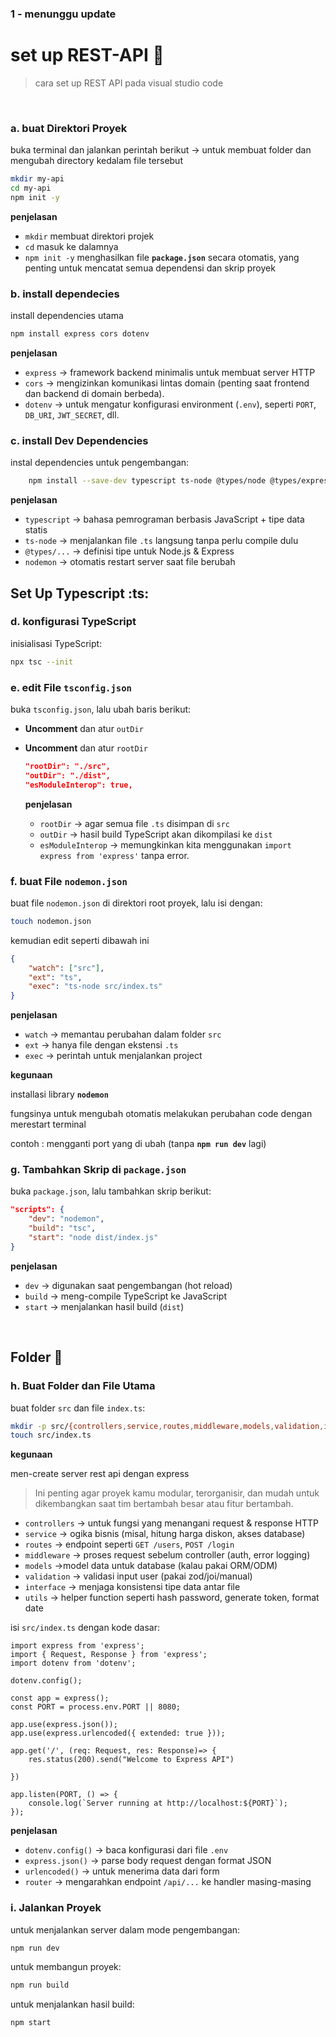 
### 1 - menunggu update
# set up REST-API 🔧


> cara set up REST API pada visual studio code

<br/>

### **a. buat Direktori Proyek**

buka terminal dan jalankan perintah berikut → untuk membuat folder dan mengubah directory kedalam file tersebut

```bash
mkdir my-api
cd my-api
npm init -y
```

**penjelasan**

- `mkdir` membuat direktori projek
- `cd` masuk ke dalamnya
- `npm init -y` menghasilkan file **`package.json`** secara otomatis, yang penting untuk mencatat semua dependensi dan skrip proyek

### b. install dependecies

install dependencies utama

```bash
npm install express cors dotenv
```

**penjelasan**

- `express` → framework backend minimalis untuk membuat server HTTP
- `cors` → mengizinkan komunikasi lintas domain (penting saat frontend dan backend di domain berbeda).
- `dotenv` → untuk mengatur konfigurasi environment (`.env`), seperti `PORT`, `DB_URI`, `JWT_SECRET`, dll.

### **c. install Dev Dependencies**

instal dependencies untuk pengembangan:

```bash
	npm install --save-dev typescript ts-node @types/node @types/express nodemon
```

**penjelasan**

- `typescript` → bahasa pemrograman berbasis JavaScript + tipe data statis
- `ts-node` → menjalankan file `.ts` langsung tanpa perlu compile dulu
- `@types/...` → definisi tipe untuk Node.js & Express
- `nodemon` → otomatis restart server saat file berubah

## Set Up Typescript :ts:

### **d. konfigurasi TypeScript**

inisialisasi TypeScript:

```bash
npx tsc --init
```

### **e. edit File `tsconfig.json`**

buka `tsconfig.json`, lalu ubah baris berikut:

- **Uncomment** dan atur `outDir`
- **Uncomment** dan atur `rootDir`
    
    ```json
    "rootDir": "./src",
    "outDir": "./dist",
    "esModuleInterop": true,
    ```
    
    **penjelasan**
    
    - `rootDir` → agar semua file `.ts` disimpan di `src`
    - `outDir` → hasil build TypeScript akan dikompilasi ke `dist`
    - `esModuleInterop` → memungkinkan kita menggunakan `import express from 'express'` tanpa error.

### **f. buat File `nodemon.json`**

buat file `nodemon.json` di direktori root proyek, lalu isi dengan:

```bash
touch nodemon.json
```

kemudian edit seperti dibawah ini

```json
{
    "watch": ["src"],
    "ext": "ts",
    "exec": "ts-node src/index.ts"
}
```

**penjelasan**

- `watch` → memantau perubahan dalam folder `src`
- `ext` → hanya file dengan ekstensi `.ts`
- `exec` → perintah untuk menjalankan project

**kegunaan**

installasi library **`nodemon`**

fungsinya untuk mengubah otomatis melakukan perubahan code dengan merestart terminal 

contoh : mengganti port yang di ubah (tanpa **`npm run dev`** lagi)

### **g. Tambahkan Skrip di `package.json`**

buka `package.json`, lalu tambahkan skrip berikut:

```json
"scripts": {
    "dev": "nodemon",
    "build": "tsc",
    "start": "node dist/index.js"
}
```

**penjelasan**

- `dev` → digunakan saat pengembangan (hot reload)
- `build` → meng-compile TypeScript ke JavaScript
- `start` → menjalankan hasil build (`dist`)

<br/>

## Folder 📑

### **h. Buat Folder dan File Utama**

buat folder `src` dan file `index.ts`:

```bash
mkdir -p src/{controllers,service,routes,middleware,models,validation,interface,utils}
touch src/index.ts
```

**kegunaan**

men-create server rest api dengan express

> Ini penting agar proyek kamu modular, terorganisir, dan mudah untuk dikembangkan saat tim bertambah besar atau fitur bertambah.
> 
- `controllers` → untuk fungsi yang menangani request & response HTTP
- `service` → ogika bisnis (misal, hitung harga diskon, akses database)
- `routes` → endpoint seperti `GET /users`, `POST /login`
- `middleware` → proses request sebelum controller (auth, error logging)
- `models` →model data untuk database (kalau pakai ORM/ODM)
- `validation` → validasi input user (pakai zod/joi/manual)
- `interface` → menjaga konsistensi tipe data antar file
- `utils` → helper function seperti hash password, generate token, format date

isi `src/index.ts` dengan kode dasar:

```tsx
import express from 'express';
import { Request, Response } from 'express';
import dotenv from 'dotenv';

dotenv.config();

const app = express();
const PORT = process.env.PORT || 8080;

app.use(express.json());
app.use(express.urlencoded({ extended: true }));

app.get('/', (req: Request, res: Response)=> {
    res.status(200).send("Welcome to Express API")
    
})

app.listen(PORT, () => {
    console.log(`Server running at http://localhost:${PORT}`);
});
```

**penjelasan**

- `dotenv.config()` → baca konfigurasi dari file `.env`
- `express.json()` → parse body request dengan format JSON
- `urlencoded()` → untuk menerima data dari form
- `router` → mengarahkan endpoint `/api/...` ke handler masing-masing

### **i. Jalankan Proyek**

untuk menjalankan server dalam mode pengembangan:

```bash
npm run dev
```

untuk membangun proyek:

```bash
npm run build
```

untuk menjalankan hasil build:

```bash
npm start
```
